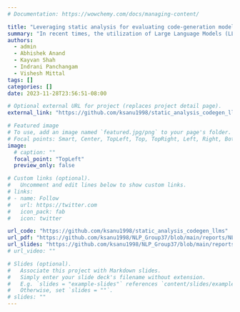 ```yaml
---
# Documentation: https://wowchemy.com/docs/managing-content/

title: "Leveraging static analysis for evaluating code-generation models"
summary: "In recent times, the utilization of Large Language Models (LLMs) for code generation has gained substantial traction. Despite their promising prospects, code produced by these tools often suffers from bugs, hampering their overall utility. Our study aims to enrich the baseline code generation model by incorporating insights from static error analysis, potentially refining code generation quality. To achieve this objective, we introduce a pipeline that assimilates feedback gleaned from static analysis into the baseline model. Furthermore, we enhance the baseline model by fine-tuning it using samples previously rejected due to static errors. Our empirical observations underscore the efficacy of both strategies in mitigating the occurrence of observed static errors.<br>This work was done for the course project of CSCI 544 Applied Natural Language Processing, Fall 2023, USC."
authors:
  - admin
  - Abhishek Anand
  - Kayvan Shah
  - Indrani Panchangam
  - Vishesh Mittal
tags: []
categories: []
date: 2023-11-28T23:56:51-08:00

# Optional external URL for project (replaces project detail page).
external_link: "https://github.com/ksanu1998/static_analysis_codegen_llms"

# Featured image
# To use, add an image named `featured.jpg/png` to your page's folder.
# Focal points: Smart, Center, TopLeft, Top, TopRight, Left, Right, BottomLeft, Bottom, BottomRight.
image:
  # caption: ""
  focal_point: "TopLeft"
  preview_only: false

# Custom links (optional).
#   Uncomment and edit lines below to show custom links.
# links:
# - name: Follow
#   url: https://twitter.com
#   icon_pack: fab
#   icon: twitter

url_code: "https://github.com/ksanu1998/static_analysis_codegen_llms"
url_pdf: "https://github.com/ksanu1998/NLP_Group37/blob/main/reports/NLP_Group_37_Project_Final_Report.pdf"
url_slides: "https://github.com/ksanu1998/NLP_Group37/blob/main/reports/NLP_Group_37_Project_Presentation.pdf"
# url_video: ""

# Slides (optional).
#   Associate this project with Markdown slides.
#   Simply enter your slide deck's filename without extension.
#   E.g. `slides = "example-slides"` references `content/slides/example-slides.md`.
#   Otherwise, set `slides = ""`.
# slides: ""
---
```

